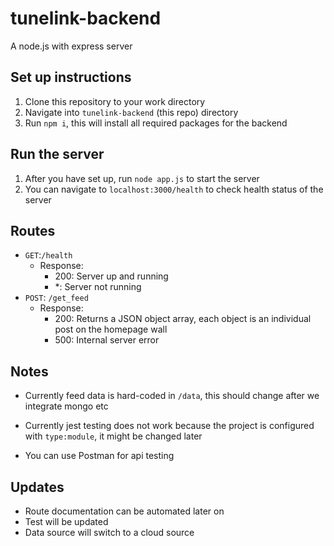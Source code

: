 # tunelink-backend
A node.js with express server
## Set up instructions

1. Clone this repository to your work directory
2. Navigate into `tunelink-backend` (this repo) directory
3. Run `npm i`, this will install all required packages for the backend

## Run the server

1. After you have set up, run `node app.js` to start the server
2. You can navigate to `localhost:3000/health` to check health status of the server

## Routes
- `GET`:`/health`
    - Response:
        - 200: Server up and running
        - *: Server not running
- `POST`: `/get_feed`
    - Response:
        - 200: Returns a JSON object array, each object is an individual post on the homepage wall
        - 500: Internal server error

## Notes
- Currently feed data is hard-coded in `/data`, this should change after we integrate mongo etc

- Currently jest testing does not work because the project is configured with `type:module`, it might be changed later

- You can use Postman for api testing

## Updates
- Route documentation can be automated later on
- Test will be updated
- Data source will switch to a cloud source
